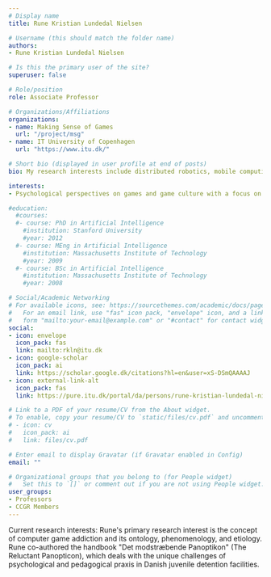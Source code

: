 ```yaml
---
# Display name
title: Rune Kristian Lundedal Nielsen

# Username (this should match the folder name)
authors:
- Rune Kristian Lundedal Nielsen

# Is this the primary user of the site?
superuser: false

# Role/position
role: Associate Professor

# Organizations/Affiliations
organizations:
- name: Making Sense of Games
  url: "/project/msg"
- name: IT University of Copenhagen
  url: "https://www.itu.dk/"

# Short bio (displayed in user profile at end of posts)
bio: My research interests include distributed robotics, mobile computing and programmable matter.

interests:
- Psychological perspectives on games and game culture with a focus on excessive gaming

#education:
  #courses:
  #- course: PhD in Artificial Intelligence
    #institution: Stanford University
    #year: 2012
  #- course: MEng in Artificial Intelligence
    #institution: Massachusetts Institute of Technology
    #year: 2009
  #- course: BSc in Artificial Intelligence
    #institution: Massachusetts Institute of Technology
    #year: 2008

# Social/Academic Networking
# For available icons, see: https://sourcethemes.com/academic/docs/page-builder/#icons
#   For an email link, use "fas" icon pack, "envelope" icon, and a link in the
#   form "mailto:your-email@example.com" or "#contact" for contact widget.
social:
- icon: envelope
  icon_pack: fas
  link: mailto:rkln@itu.dk
- icon: google-scholar
  icon_pack: ai
  link: https://scholar.google.dk/citations?hl=en&user=xS-DSmQAAAAJ
- icon: external-link-alt
  icon_pack: fas
  link: https://pure.itu.dk/portal/da/persons/rune-kristian-lundedal-nielsen(80784458-06f6-4eff-b0c8-df982ffa9835).html

# Link to a PDF of your resume/CV from the About widget.
# To enable, copy your resume/CV to `static/files/cv.pdf` and uncomment the lines below.
# - icon: cv
#   icon_pack: ai
#   link: files/cv.pdf

# Enter email to display Gravatar (if Gravatar enabled in Config)
email: ""

# Organizational groups that you belong to (for People widget)
#   Set this to `[]` or comment out if you are not using People widget.
user_groups:
- Professors
- CCGR Members
---
```


Current research interests: Rune's primary research interest is the concept of computer game addiction and its ontology, phenomenology, and etiology. Rune co-authored the handbook "Det modstræbende Panoptikon" (The Reluctant Panopticon), which deals with the unique challenges of psychological and pedagogical praxis in Danish juvenile detention facilities.